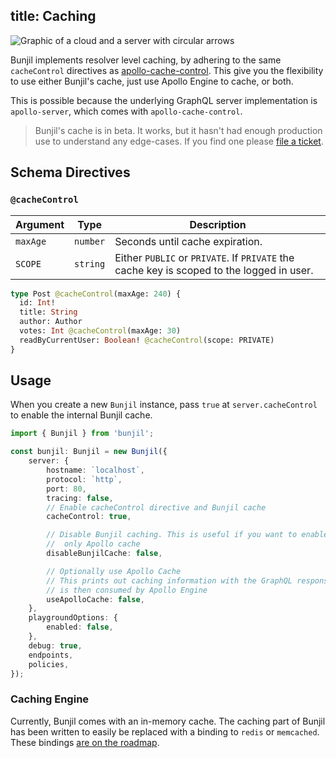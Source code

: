 title: Caching
---

<img alt="Graphic of a cloud and a server with circular arrows" src="/images/13 Cloud Synchronize.svg" class="ux-icon" />

Bunjil implements resolver level caching, by adhering to the same `cacheControl` directives as [apollo-cache-control](https://www.npmjs.com/package/apollo-cache-control). This give you the flexibility to use either Bunjil's cache, just use Apollo Engine to cache, or both.

This is possible because the underlying GraphQL server implementation is `apollo-server`, which comes with `apollo-cache-control`.

> Bunjil's cache is in beta. It works, but it hasn't had enough production use to understand any edge-cases. If you find one please [file a ticket](https://github.com/ojkelly/bunjil/issues/new).

## Schema Directives

### `@cacheControl`

|Argument|Type|Description|
|---|---|---|
|`maxAge`|`number`|Seconds until cache expiration.|
|`SCOPE`|`string`| Either `PUBLIC` or `PRIVATE`. If `PRIVATE` the cache key is scoped to the logged in user.|

```graphql
type Post @cacheControl(maxAge: 240) {
  id: Int!
  title: String
  author: Author
  votes: Int @cacheControl(maxAge: 30)
  readByCurrentUser: Boolean! @cacheControl(scope: PRIVATE)
}
```

## Usage

When you create a new `Bunjil` instance, pass `true` at `server.cacheControl` to enable the internal Bunjil cache.

```typescript
import { Bunjil } from 'bunjil';

const bunjil: Bunjil = new Bunjil({
    server: {
        hostname: `localhost`,
        protocol: `http`,
        port: 80,
        tracing: false,
        // Enable cacheControl directive and Bunjil cache
        cacheControl: true,

        // Disable Bunjil caching. This is useful if you want to enable
        //  only Apollo cache
        disableBunjilCache: false,

        // Optionally use Apollo Cache
        // This prints out caching information with the GraphQL response, which
        // is then consumed by Apollo Engine
        useApolloCache: false,
    },
    playgroundOptions: {
        enabled: false,
    },
    debug: true,
    endpoints,
    policies,
});
```


### Caching Engine

Currently, Bunjil comes with an in-memory cache. The caching part of Bunjil has been written to easily be replaced with a binding to `redis` or `memcached`. These bindings [are on the roadmap](https://github.com/ojkelly/bunjil/issues/19).
